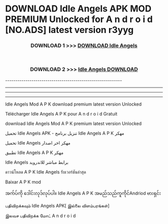 # DOWNLOAD Idle Angels  APK MOD PREMIUM Unlocked for A n d r o i d [NO.ADS] latest version r3yyg 



<div align="center">

<h3>DOWNLOAD 1 >>> <a href="https://getmod2.web.app/?judul=Idle Angels ">DOWNLOAD Idle Angels </a></h3><br>

<h3>DOWNLOAD 2 >>> <a href="https://getmod2.web.app/?judul=Idle Angels ">Idle Angels  DOWNLOAD </a></h3>

</div>
----------------------------------------------------------

----------------------------------------------------------

----------------------------------------------------------

----------------------------------------------------------

Idle Angels  Mod A P K download premium latest version Unlocked

Télécharger Idle Angels  A P K pour A n d r o i d Gratuit

download Idle Angels  Mod A P K premium latest version Unlocked

تحميل Idle Angels  APK - تنزيل برنامج Idle Angels  A P K مهكر

تحميل Idle Angels  مهكر اخر اصدار

تطبيق Idle Angels  A P K مهكر

Idle Angels  برابط مباشر للاندرويد

ดาวน์โหลด A P K Idle Angels  รับเวอร์ชันล่าสุด

Baixar A P K mod

အက်ပ်ကို ဒေါင်းလုဒ်လုပ်ပါ။ Idle Angels  A P K အမည်သည်ကူကိုင်Andriod ဗားရှင်း

பதிவிறக்கவும் Idle Angels  APK[ இல்லை விளம்பரங்கள்] 
 
இலவச பதிவிறக்க மோட் A n d r o i d



